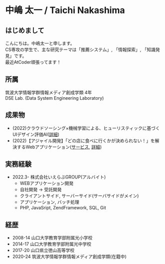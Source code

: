 # 中嶋 太一 / Taichi Nakashima

## はじめまして
こんにちは。中嶋太一と申します。  
CS専攻の学生で、主な研究テーマは「推薦システム」, 「情報探索」, 「知識発見」です。  
最近AtCoder頑張ってます！

## 所属
筑波大学情報学群情報メディア創成学類 4年  
DSE Lab. (Data System Engineering Laboratory)

## 成果物
- (2022)クラウドソーシング×機械学習による、ヒューリスティックに基づくUIデザイン評価AI([詳細](https://zenn.dev/9re_pe/articles/ui-judging-ai))
- (2022)【アジャイル開発】「どの店に食べに行くかが決められない！」を解決するWebアプリケーション([サービス](https://meshireco.netlify.app/), [詳細](https://sparkling-geometry-030.notion.site/Web-a88f57686e9d4222902b2ecdc4ce6368))

## 実務経験
- 2022.3- 株式会社いえらぶGROUP(アルバイト)
  - WEBアプリケーション開発
  - 自社開発 -> 受託開発
  - クライアントサイド, サーバーサイド(サーバサイドがメイン)
  - アプリケーション, バッチ処理
  - PHP, JavaSript, ZendFramework, SQL, Git

## 経歴
- 2008-14 山口大学教育学部附属光小学校
- 2014-17 山口大学教育学部附属光中学校
- 2017-20 山口県立徳山高等学校
- 2020-24 筑波大学情報学群情報メディア創成学類(在籍中)

